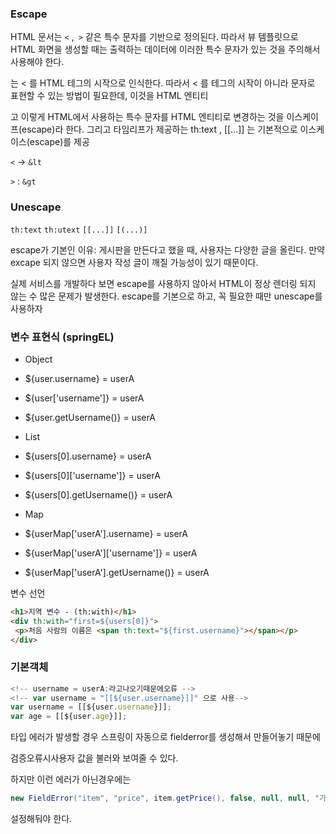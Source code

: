 

### Escape

HTML 문서는 `<` ,` >` 같은 특수 문자를 기반으로 정의된다. 따라서 뷰 템플릿으로 HTML 화면을 생성할 때는 출력하는 데이터에 이러한 특수 문자가 있는 것을 주의해서 사용해야 한다.

는 < 를 HTML 테그의 시작으로 인식한다. 따라서 < 를 테그의 시작이 아니라 문자로 표현할 수 있는 방법이 필요한데, 이것을 HTML 엔티티

고 이렇게 HTML에서 사용하는 특수 문자를
HTML 엔티티로 변경하는 것을 이스케이프(escape)라 한다. 그리고 타임리프가 제공하는 th:text ,
[[...]] 는 기본적으로 이스케이스(escape)를 제공

`<`   -> `&lt`

`>` : `&gt`



### Unescape

`th:text` `th:utext`
`[[...]]`  `[(...)]`



escape가 기본인 이유: 게시판을 만든다고 했을 때, 사용자는 다양한 글을 올린다. 만약 excape 되지 않으면 사용자 작성 글이 깨질 가능성이 있기 때문이다.

실제 서비스를 개발하다 보면 escape를 사용하지 않아서 HTML이 정상 렌더링 되지 않는 수 많은 문제가
발생한다. escape를 기본으로 하고, 꼭 필요한 때만 unescape를 사용하자



### 변수 표현식 (springEL)

- Object

- ${user.username} = userA
- ${user['username']} = userA
- ${user.getUsername()} = userA

- List

- ${users[0].username} = userA
- ${users[0]['username']} = userA
- ${users[0].getUsername()} = userA

- Map

- ${userMap['userA'].username} = userA
- ${userMap['userA']['username']} = userA
- ${userMap['userA'].getUsername()} = userA



변수 선언

```html
<h1>지역 변수 - (th:with)</h1>
<div th:with="first=${users[0]}">
 <p>처음 사람의 이름은 <span th:text="${first.username}"></span></p>
</div>
```



### 기본객체





```javascript
<!-- username = userA:라고나오기때문에오류 -->
<!-- var username = "[[${user.username}]]" 으로 사용-->
var username = [[${user.username}]];
var age = [[${user.age}]];
```





타입 에러가 발생할 경우 스프링이 자동으로 fielderror를 생성해서 만들어놓기 때문에 

검증오류시사용자 값을 불러와 보여줄 수 있다.

하지만 이런 에러가 아닌경우에는

```java
new FieldError("item", "price", item.getPrice(), false, null, null, "가격은 1,000 ~ 1,000,000 까지 허용합니다.")
```

설정해둬야 한다.
